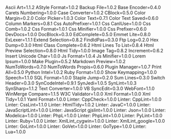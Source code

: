 Ascii Art=1.1.2
AStyle Format=1.0.2
Backup File=1.0.2
Base Encoder=0.4.0
Carets Numbering=1.0.0
Case Converter=1.0.2
CBlock=0.5.0
Color Margin=0.2.0
Color Picker=1.0.3
Color Text=0.7.1
Color Text Saved=0.6.0
Column Markers=0.8.1
Css AutoPrefixer=1.0.1
Css CanIUse=1.0.0
Css Comb=1.0.2
Css Format=1.0.1
Css Minifier=1.0.0
Css Prefixer=0.6.0
DevDocs=1.0.0
DocBlock=0.3.0
EdComplete=0.5.0
Emmet Lite=0.8.0
ExLexer=1.1.1
Extend Selection=0.8.2
FindIdPas=0.3.0
Ftp Log=0.2.0
Hex Dump=0.3.0
Html Class Complete=0.6.2
Html Lines To List=0.8.4
Html Preview Selection=0.8.0
Html Tidy=1.0.0
Image Tag=0.8.2
Increment=0.6.2
Insert Unicode Char=1.0.0
Js Format=1.0.4
Js Minifier=1.0.0
Lorem Ipsum=1.0.0
Make Plugin=0.5.2
Markdown Preview=1.0.2
NumToWords=0.7.0
NumToWords Propis=0.6.0
Plugin Manager=1.0.7
Print All=0.5.0
Python Intel=1.0.2
Ruby Format=1.0.0
Show Keymapping=1.0.0
Speech=1.1.0
SQL Format=1.0.0
Staple Jump=0.2.0
Sum Lines=0.3.0
Switch Header=0.3.0
SynCodeIntel=0.9.1
SynJedi=1.0.5
SynLint=1.0.3
SynSharp=1.1.2
Text Converter=1.0.0
VB SyncEdit=0.3.0
WebFont=1.1.0
WinMerge Compare=1.1.5
W3C Validator=1.0.0
Xml Format=1.0.0
Xml Tidy=1.0.1
Yaml Format=1.0.0
Linter: CppCheck=1.0.0
Linter: CppLint=1.0.0
Linter: CssLint=1.1.0
Linter: HtmlTidy=1.0.2
Linter: JavaC=1.0.0
Linter: JavaScriptLint=1.0.0
Linter: JavaScript gjslint=1.0.0
Linter: Json=1.0.0
Linter: Modelica=1.0.0
Linter: PhpL=1.0.0
Linter: PhpLint=1.0.0
Linter: PyLint=1.0.0
Linter: Ruby=1.0.0
Linter: XmlLint_cygwin=1.0.0
Linter: XmlLint_google=1.0.0
Linter: GoLint=1.0.0
Linter: GoVet=1.0.0
Linter: GoType=1.0.0
Linter: Lua=1.0.0
